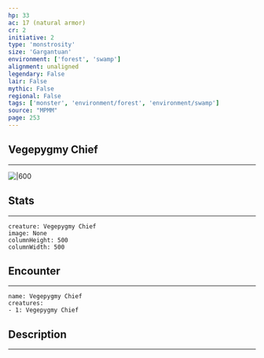 ```yaml
---
hp: 33
ac: 17 (natural armor)
cr: 2
initiative: 2
type: 'monstrosity'    
size: 'Gargantuan'
environment: ['forest', 'swamp']
alignment: unaligned
legendary: False
lair: False
mythic: False
regional: False
tags: ['monster', 'environment/forest', 'environment/swamp']
source: "MPMM"
page: 253
---
```


## Vegepygmy Chief
---

![|600](D:/Program%20Files/5e.tools/img/bestiary/MPMM/Vegepygmy%20Chief.webp)

## Stats
---

```statblock
creature: Vegepygmy Chief
image: None
columnHeight: 500
columnWidth: 500
```

## Encounter
---

```encounter-table
name: Vegepygmy Chief
creatures:
- 1: Vegepygmy Chief
```

## Description
---




